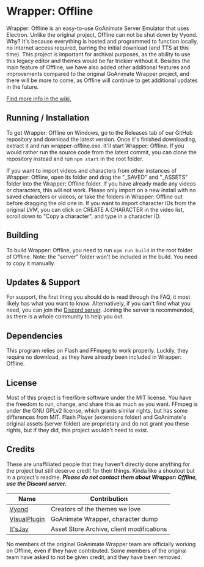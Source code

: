 # Wrapper: Offline
Wrapper: Offline is an easy-to-use GoAnimate Server Emulator that uses Electron. Unlike the original project, Offline can not be shut down by Vyond. Why? It's because everything is hosted and programmed to function locally, no internet access required, barring the initial download (and TTS at this time). This project is important for archival purposes, as the ability to use this legacy editor and themes would be far trickier without it. Besides the main feature of Offline, we have also added other additional features and improvements compared to the original GoAnimate Wrapper project, and there will be more to come, as Offline will continue to get additional updates in the future.

[Find more info in the wiki.](https://github.com/Wrapper-Offline/Wrapper-Offline/wiki)

## Running / Installation
To get Wrapper: Offline on Windows, go to the Releases tab of our GitHub repository and download the latest version. Once it's finished downloading, extract it and run wrapper-offline.exe. It'll start Wrapper: Offline. If you would rather run the source code from the latest commit, you can clone the repository instead and run `npm start` in the root folder.

If you want to import videos and characters from other instances of Wrapper: Offline, open its folder and drag the "_SAVED" and "_ASSETS" folder into the Wrapper: Offline folder. If you have already made any videos or characters, this will not work. Please only import on a new install with no saved characters or videos, or take the folders in Wrapper: Offline out before dragging the old one in. If you want to import character IDs from the original LVM, you can click on CREATE A CHARACTER in the video list, scroll down to "Copy a character", and type in a character ID.

## Building
To build Wrapper: Offline, you need to run `npm run build` in the root folder of Offline. Note: the "server" folder won't be included in the build. You need to copy it manually.

## Updates & Support
For support, the first thing you should do is read through the FAQ, it most likely has what you want to know. Alternatively, if you can't find what you need, you can join the [Discord server](https://discord.gg/Kf7BzSw). Joining the server is recommended, as there is a whole community to help you out.

## Dependencies
This program relies on Flash and FFmpeg to work properly. Luckily, they require no download, as they have already been included in Wrapper: Offline.

## License
Most of this project is free/libre software under the MIT license. You have the freedom to run, change, and share this as much as you want.
FFmpeg is under the GNU GPLv2 license, which grants similar rights, but has some differences from MIT. Flash Player (extensions folder) and GoAnimate's original assets (server folder) are proprietary and do not grant you these rights, but if they did, this project wouldn't need to exist.

## Credits
These are unaffiliated people that they haven't directly done anything for the project but still deserve credit for their things. Kinda like a shoutout but in a project's readme. ***Please do not contact them about Wrapper: Offline, use the Discord server.***

Name | Contribution
---- | ----
[Vyond](https://vyond.com) | Creators of the themes we love
[VisualPlugin](https://github.com/Windows81) | GoAnimate Wrapper, character dump
[It'sJay](https://github.com/PoleyMagik) | Asset Store Archive, client modifications

No members of the original GoAnimate Wrapper team are officially working on Offline, even if they have contributed. Some members of the original team have asked to not be given credit, and they have been removed.
